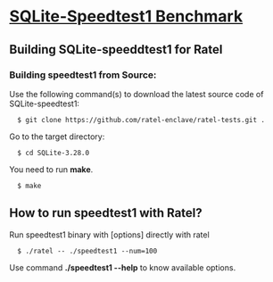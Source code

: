 [SQLite-Speedtest1 Benchmark](https://github.com/mackyle/sqlite/blob/master/test/speedtest1.c)
=======================

Building SQLite-speeddtest1 for Ratel
-------------------------------------

### Building speedtest1 from Source:

Use the following command(s) to download the latest source code of SQLite-speedtest1:
  ```
    $ git clone https://github.com/ratel-enclave/ratel-tests.git .
  ```
Go to the target directory:
  ```
    $ cd SQLite-3.28.0
  ```
You need to run **make**.
  ```
    $ make
  ```
How to run speedtest1 with Ratel?
-----------------------------------

Run speedtest1 binary with [options] directly with ratel
  ```
    $ ./ratel -- ./speedtest1 --num=100
  ```
Use command **./speedtest1 --help** to know available options. 